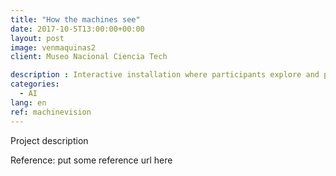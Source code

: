 ```yaml
---
title: "How the machines see"
date: 2017-10-5T13:00:00+00:00
layout: post
image: venmaquinas2
client: Museo Nacional Ciencia Tech

description : Interactive installation where participants explore and play computer vision algorithms in 
categories:
  - AI
lang: en
ref: machinevision
---
```


Project description

<p class="reference">Reference: put some reference url here</p>
